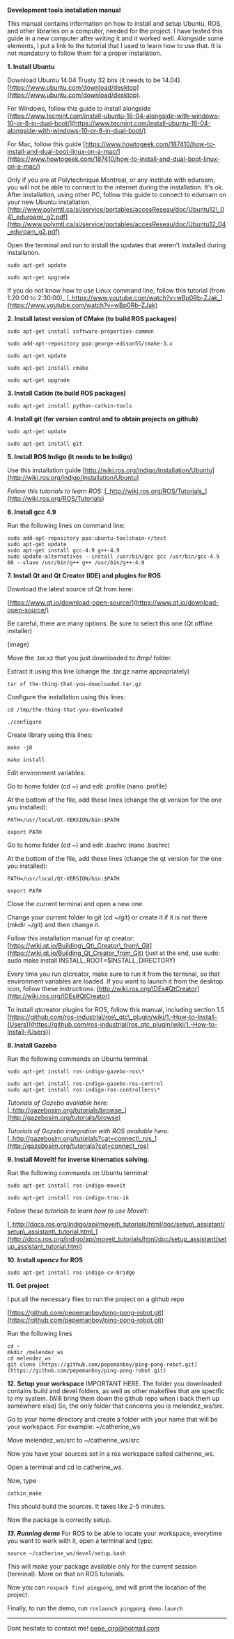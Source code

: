 **Development tools installation manual**

This manual contains information on how to install and setup Ubuntu, ROS, and other libraries on a computer, needed for the project. I have tested this guide in a new computer after writing it and it worked well. Alongside some elements, I put a link to the tutorial that I used to learn how to use that. It is not mandatory to follow them for a proper installation.

**1. Install Ubuntu**

Download Ubuntu 14.04 Trusty 32 bits (it needs to be 14.04). [https://www.ubuntu.com/download/desktop](https://www.ubuntu.com/download/desktop).

For Windows, follow this guide to install alongside [https://www.tecmint.com/install-ubuntu-16-04-alongside-with-windows-10-or-8-in-dual-boot/](https://www.tecmint.com/install-ubuntu-16-04-alongside-with-windows-10-or-8-in-dual-boot/)

For Mac, follow this guide [https://www.howtogeek.com/187410/how-to-install-and-dual-boot-linux-on-a-mac/](https://www.howtogeek.com/187410/how-to-install-and-dual-boot-linux-on-a-mac/)

Only if you are at Polytechnique Montreal, or any institute with eduroam, you will not be able to connect to the internet during the installation. It&#39;s ok. After installation, using other PC, follow this guide to connect to eduroam on your new Ubuntu installation. [http://www.polymtl.ca/si/service/portables/accesReseau/doc/Ubuntu12\_04\_eduroam\_g2.pdf](http://www.polymtl.ca/si/service/portables/accesReseau/doc/Ubuntu12_04_eduroam_g2.pdf)

Open the terminal and run to install the updates that weren&#39;t installed during installation.
```
sudo apt-get update

sudo apt-get upgrade
```
If you do not know how to use Linux command line, follow this tutorial (from 1:20:00 to 2:30:00)_ [_https://www.youtube.com/watch?v=wBp0Rb-ZJak_](https://www.youtube.com/watch?v=wBp0Rb-ZJak)

**2. Install latest version of CMake (to build ROS packages)**
```
sudo apt-get install software-properties-common

sudo add-apt-repository ppa:george-edison55/cmake-3.x

sudo apt-get update

sudo apt-get install cmake

sudo apt-get upgrade
```
**3. Install Catkin (to build ROS packages)**
```
sudo apt-get install python-catkin-tools
```
**4. Install git (for version control and to obtain projects on github)**
```
sudo apt-get update

sudo apt-get install git
```
**5. Install ROS Indigo (it needs to be Indigo)**

Use this installation guide [http://wiki.ros.org/indigo/Installation/Ubuntu](http://wiki.ros.org/indigo/Installation/Ubuntu)

_Follow this tutorials to learn ROS:_ [_http://wiki.ros.org/ROS/Tutorials_](http://wiki.ros.org/ROS/Tutorials)


**6. Install gcc 4.9**

Run the following lines on command line:

```
sudo add-apt-repository ppa:ubuntu-toolchain-r/test
sudo apt-get update
sudo apt-get install gcc-4.9 g++-4.9
sudo update-alternatives --install /usr/bin/gcc gcc /usr/bin/gcc-4.9 60 --slave /usr/bin/g++ g++ /usr/bin/g++-4.9
```
**7. Install Qt and Qt Creator (IDE) and plugins for ROS**

Download the latest source of Qt from here:

[https://www.qt.io/download-open-source/](https://www.qt.io/download-open-source/)

Be careful, there are many options. Be sure to select this one (Qt offline installer)

(image)

Move the .tar.xz that you just downloaded to /tmp/ folder.

Extract it using this line (change the .tar.gz name appropriately)
```
tar xf the-thing-that-you-downloaded.tar.gz
```
Configure the installation using this lines:
```
cd /tmp/the-thing-that-you-downloaded

./configure
```
Create library using this lines:
```
make -j8

make install
```
Edit environment variables:

Go to home folder (cd ~) and edit .profile (nano .profile)

At the bottom of the file, add these lines (change the qt version for the one you installed):
```
PATH=/usr/local/Qt-VERSION/bin:$PATH

export PATH
```
Go to home folder (cd ~) and edit .bashrc (nano .bashrc)

At the bottom of the file, add these lines (change the qt version for the one you installed):
```
PATH=/usr/local/Qt-VERSION/bin:$PATH

export PATH
```
Close the current terminal and open a new one.

Change your current folder to git (cd ~/git) or create it if it is not there (mkdir ~/git) and then change it.

Follow this installation manual for qt creator: [https://wiki.qt.io/Building\_Qt\_Creator\_from\_Git](https://wiki.qt.io/Building_Qt_Creator_from_Git) (just at the end, use sudo: sudo make install INSTALL\_ROOT=$INSTALL\_DIRECTORY)

Every time you run qtcreator, make sure to run it from the terminal, so that environment variables are loaded. If you want to launch it from the desktop icon, follow these instructions: [http://wiki.ros.org/IDEs#QtCreator](http://wiki.ros.org/IDEs#QtCreator)

To install qtcreator plugins for ROS, follow this manual, including section 1.5 [https://github.com/ros-industrial/ros\_qtc\_plugin/wiki/1.-How-to-Install-(Users)](https://github.com/ros-industrial/ros_qtc_plugin/wiki/1.-How-to-Install-(Users))

**8. Install Gazebo**

Run the following commands on Ubuntu terminal.
```
sudo apt-get install ros-indigo-gazebo-ros\*

sudo apt-get install ros-indigo-gazebo-ros-control
sudo apt-get install ros-indigo-ros-controllers\*
```
_Tutorials of Gazebo available here:_ [_http://gazebosim.org/tutorials/browse_](http://gazebosim.org/tutorials/browse)

_Tutorials of Gazebo integration with ROS available here:_ [_http://gazebosim.org/tutorials?cat=connect\_ros_](http://gazebosim.org/tutorials?cat=connect_ros)

**9. Install MoveIt! for inverse kinematics solving.**

Run the following commands on Ubuntu terminal:
```
sudo apt-get install ros-indigo-moveit

sudo apt-get install ros-indigo-trac-ik
```
_Follow these tutorials to learn how to use MoveIt:_

[_http://docs.ros.org/indigo/api/moveit\_tutorials/html/doc/setup\_assistant/setup\_assistant\_tutorial.html_](http://docs.ros.org/indigo/api/moveit_tutorials/html/doc/setup_assistant/setup_assistant_tutorial.html)

**10. Install opencv for ROS**
```
sudo apt-get install ros-indigo-cv-bridge
```
**11. Get project**

I put all the necessary files to run the project on a github repo

[https://github.com/pepemanboy/ping-pong-robot.git](https://github.com/pepemanboy/ping-pong-robot.git)

Run the following lines
```
cd ~
mkdir /melendez_ws
cd melendez_ws
git clone [https://github.com/pepemanboy/ping-pong-robot.git](https://github.com/pepemanboy/ping-pong-robot.git)
```

**12. Setup your workspace**
IMPORTANT HERE. The folder you downloaded contains build and devel folders, as well as other makefiles that are specific to my system. (Will bring them down the github repo when i back them up somewhere else) So, the only folder that concerns you is melendez_ws/src.

Go to your home directory and create a folder with your name that will be your workspace. For example: ~/catherine_ws

Move melendez_ws/src to ~/catherine_ws/src

Now you have your sources set in a ros workspace called catherine_ws.

Open a terminal and cd to catherine_ws.

Now, type

```
catkin_make
```

This should build the sources. It takes like 2-5 minutes.

Now the package is correctly setup.

***13. Running demo***
For ROS to be able to locate your workspace, everytime you want to work with it, open a terminal and type:

```
source ~/catherine_ws/devel/setup.bash
```

This will make your package available only for the current session (terminal). More on that on ROS tutorials.

Now you can ```rospack find pingpong```, and will print the location of the project.

Finally, to run the demo, run ```roslaunch pingpong demo.launch```

-------
Dont hesitate to contact me! pepe_ciro@hotmail.com

